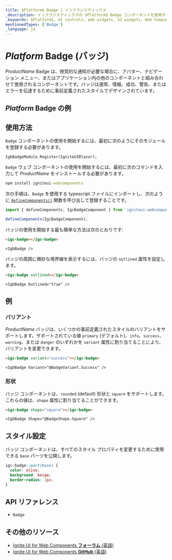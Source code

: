 ```yaml
---
title: $Platform$ Badge | インフラジスティックス
_description: インフラジスティックスの $Platform$ Badge コンポーネントを使用すると、事前定義されたスタイルでコンテンツを表示して、アプリケーション内の任意の場所で他のコンポーネントを装飾できます。
_keywords: $Platform$, UI controls, web widgets, UI widgets, Web Components, $Platform$ Badge Components, Infragistics, UI コントロール, web ウィジェット, UI ウィジェット, ウェブ コンポーネント, $Platform$ バッジ コンポーネント, インフラジスティックス
mentionedTypes: ['Badge']
_language: ja
---
```


# $Platform$ Badge (バッジ)

$ProductName$ Badge は、視覚的な通知が必要な場合に、アバター、ナビゲーション メニュー、またはアプリケーション内の他のコンポーネントと組み合わせて使用されるコンポーネントです。バッジは通常、情報、成功、警告、またはエラーを伝達するために事前定義されたスタイルでデザインされています。

<div class="divider"></div>

## $Platform$ Badge の例

<code-view style="height: 60px"
           data-demos-base-url="{environment:dvDemosBaseUrl}"
           iframe-src="{environment:dvDemosBaseUrl}/inputs/badge-outlined"
           alt="$Platform$ Badge の例"
           github-src="inputs/badge/outlined">
</code-view>

<div class="divider"></div>

## 使用方法

<!-- Blazor -->

`Badge` コンポーネントの使用を開始するには、最初に次のようにそのモジュールを登録する必要があります。

```razor
IgbBadgeModule.Register(IgniteUIBlazor);
```

<!-- end: Blazor -->

<div class="divider--half"></div>

<!-- WebComponents -->

`Badge` ウェブ コンポーネントの使用を開始するには、最初に次のコマンドを入力して $ProductName$ をインストールする必要があります。

```cmd
npm install igniteui-webcomponents
```

次の手順は、`Badge` を使用する typescript ファイルにインポートし、次のように [`defineComponents()`](https://www.infragistics.com/products/ignite-ui-web-components/docs/typescript/latest/index.html#defineComponents) 関数を呼び出して登録することです。

```ts
import { defineComponents, IgcBadgeComponent } from 'igniteui-webcomponents';

defineComponents(IgcBadgeComponent);
```

<!-- end: WebComponents -->

バッジの使用を開始する最も簡単な方法は次のとおりです:

```html
<igc-badge></igc-badge>
```

```razor
<IgbBadge />
```

バッジの周囲に微妙な境界線を表示するには、バッジの `outlined` 属性を設定します。

```html
<igc-badge outlined></igc-badge>
```

```razor
<IgbBadge Outlined="true" />
```

## 例

### バリアント

$ProductName$ バッジは、いくつかの事前定義されたスタイルのバリアントをサポートします。サポートされている値 `primary` (デフォルト)、`info`、`success`、`warning`、または `danger` のいずれかを `variant` 属性に割り当てることにより、バリアントを変更できます。

```html
<igc-badge variant="success"></igc-badge>
```

```razor
<IgbBadge Variant="@BadgeVariant.Success" />
```

<code-view style="height: 60px"
           data-demos-base-url="{environment:dvDemosBaseUrl}"
           iframe-src="{environment:dvDemosBaseUrl}/inputs/badge-variants"
           alt="$Platform$ Badge の例"
           github-src="inputs/badge/variants">
</code-view>

### 形状

バッジ コンポーネントは、`rounded` (default) 形状と `square` をサポートします。これらの値は、`shape` 属性に割り当てることができます。

```html
<igc-badge shape="square"></igc-badge>
```

```razor
<IgbBadge Shape="@BadgeShape.Square" />
```

<code-view style="height: 60px"
           data-demos-base-url="{environment:dvDemosBaseUrl}"
           iframe-src="{environment:dvDemosBaseUrl}/inputs/badge-shape"
           alt="$Platform$ Badge の例"
           github-src="inputs/badge/shape">
</code-view>

## スタイル設定

バッジ コンポーネントは、すべてのスタイル プロパティを変更するために使用できる `base` パーツを公開します。

```css
igc-badge::part(base) {
  color: olive;
  background: beige;
  border-radius: 2px;
}
```

<!-- WebComponents -->

## API リファレンス

* `Badge`

<!-- end: WebComponents -->

<div class="divider--half"></div>

## その他のリソース

* [Ignite UI for Web Components **フォーラム** (英語)](https://www.infragistics.com/community/forums/f/ignite-ui-for-web-components)
* [Ignite UI for Web Components **GitHub** (英語)](https://github.com/IgniteUI/igniteui-webcomponents)
